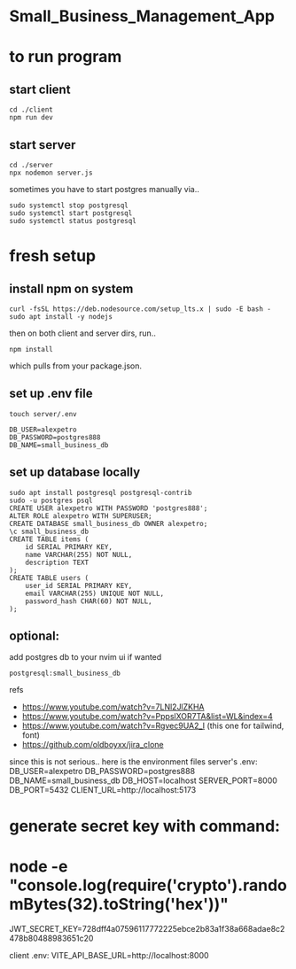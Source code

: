 # Small_Business_Management_App



# to run program
## start client
  ```
  cd ./client
  npm run dev
  ```
## start server
  ```
  cd ./server
  npx nodemon server.js
  ```

sometimes you have to start postgres manually via..
```
sudo systemctl stop postgresql
sudo systemctl start postgresql
sudo systemctl status postgresql
```


# fresh setup
## install npm on system
  ```
  curl -fsSL https://deb.nodesource.com/setup_lts.x | sudo -E bash -
  sudo apt install -y nodejs
  ```
then on both client and server dirs, run..
  ```
  npm install
  ```
which pulls from your package.json. 
## set up .env file
  ```
  touch server/.env
  ```
  ```.env
  DB_USER=alexpetro
  DB_PASSWORD=postgres888
  DB_NAME=small_business_db
  ```

## set up database locally
```
sudo apt install postgresql postgresql-contrib
sudo -u postgres psql
CREATE USER alexpetro WITH PASSWORD 'postgres888';
ALTER ROLE alexpetro WITH SUPERUSER;
CREATE DATABASE small_business_db OWNER alexpetro;
\c small_business_db
CREATE TABLE items (
    id SERIAL PRIMARY KEY,
    name VARCHAR(255) NOT NULL,
    description TEXT
);
CREATE TABLE users (
    user_id SERIAL PRIMARY KEY,
    email VARCHAR(255) UNIQUE NOT NULL,
    password_hash CHAR(60) NOT NULL,
);
```
## optional:
add postgres db to your nvim ui if wanted
  ```
  postgresql:small_business_db
  ```




refs
* https://www.youtube.com/watch?v=7LNl2JlZKHA
* https://www.youtube.com/watch?v=PppslXOR7TA&list=WL&index=4
* https://www.youtube.com/watch?v=Rgvec9UA2_I (this one for tailwind, font)
* https://github.com/oldboyxx/jira_clone  



since this is not serious.. here is the environment files
server's .env:
  DB_USER=alexpetro
  DB_PASSWORD=postgres888
  DB_NAME=small_business_db
  DB_HOST=localhost
  SERVER_PORT=8000
  DB_PORT=5432
  CLIENT_URL=http://localhost:5173
  # generate secret key with command:
  # node -e "console.log(require('crypto').randomBytes(32).toString('hex'))"
  JWT_SECRET_KEY=728dff4a07596117772225ebce2b83a1f38a668adae8c2478b80488983651c20

client .env:
  VITE_API_BASE_URL=http://localhost:8000


